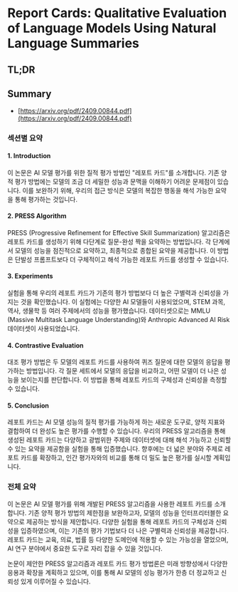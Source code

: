 # Report Cards: Qualitative Evaluation of Language Models Using Natural Language Summaries
## TL;DR
## Summary
- [https://arxiv.org/pdf/2409.00844.pdf](https://arxiv.org/pdf/2409.00844.pdf)

### 섹션별 요약

#### 1. Introduction
이 논문은 AI 모델 평가를 위한 질적 평가 방법인 "레포트 카드"를 소개합니다. 기존 양적 평가 방법에는 모델의 조금 더 세밀한 성능과 문맥을 이해하기 어려운 문제점이 있습니다. 이를 보완하기 위해, 우리의 접근 방식은 모델의 복잡한 행동을 해석 가능한 요약을 통해 평가하는 것입니다.

#### 2. PRESS Algorithm
PRESS (Progressive Refinement for Effective Skill Summarization) 알고리즘은 레포트 카드를 생성하기 위해 다단계로 질문-완성 짝을 요약하는 방법입니다. 각 단계에서 모델의 성능을 점진적으로 요약하고, 최종적으로 종합된 요약을 제공합니다. 이 방법은 단발성 프롬프트보다 더 구체적이고 해석 가능한 레포트 카드를 생성할 수 있습니다.

#### 3. Experiments
실험을 통해 우리의 레포트 카드가 기존의 평가 방법보다 더 높은 구별력과 신뢰성을 가지는 것을 확인했습니다. 이 실험에는 다양한 AI 모델들이 사용되었으며, STEM 과목, 역사, 생물학 등 여러 주제에서의 성능을 평가했습니다. 데이터셋으로는 MMLU (Massive Multitask Language Understanding)와 Anthropic Advanced AI Risk 데이터셋이 사용되었습니다.

#### 4. Contrastive Evaluation
대조 평가 방법은 두 모델의 레포트 카드를 사용하여 퀴즈 질문에 대한 모델의 응답을 평가하는 방법입니다. 각 질문 세트에서 모델의 응답을 비교하고, 어떤 모델이 더 나은 성능을 보이는지를 판단합니다. 이 방법을 통해 레포트 카드의 구체성과 신뢰성을 측정할 수 있습니다.

#### 5. Conclusion
레포트 카드는 AI 모델 성능의 질적 평가를 가능하게 하는 새로운 도구로, 양적 지표와 결합하여 더 완성도 높은 평가를 수행할 수 있습니다. 우리의 PRESS 알고리즘을 통해 생성된 레포트 카드는 다양하고 광범위한 주제와 데이터셋에 대해 해석 가능하고 신뢰할 수 있는 요약을 제공함을 실험을 통해 입증했습니다. 향후에는 더 넓은 분야와 주제로 레포트 카드를 확장하고, 인간 평가자와의 비교를 통해 더 밀도 높은 평가를 실시할 계획입니다.

### 전체 요약
이 논문은 AI 모델 평가를 위해 개발된 PRESS 알고리즘을 사용한 레포트 카드를 소개합니다. 기존 양적 평가 방법의 제한점을 보완하고자, 모델의 성능을 인터프리터블한 요약으로 제공하는 방식을 제안합니다. 다양한 실험을 통해 레포트 카드의 구체성과 신뢰성을 입증하였으며, 이는 기존의 평가 기법보다 더 나은 구별력과 신뢰성을 제공합니다. 레포트 카드는 교육, 의료, 법률 등 다양한 도메인에 적용할 수 있는 가능성을 열었으며, AI 연구 분야에서 중요한 도구로 자리 잡을 수 있을 것입니다.

논문이 제안한 PRESS 알고리즘과 레포트 카드 평가 방법론은 미래 방향성에서 다양한 응용과 확장을 계획하고 있으며, 이를 통해 AI 모델의 성능 평가가 한층 더 정교하고 신뢰성 있게 이루어질 수 있습니다.